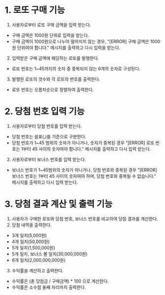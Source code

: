 # 1. 로또 구매 기능
1. 사용자로부터 로또 구매 금액을 입력 받는다.
* 구매 금액은 1000원 단위로 입력을 받는다. 
* 구매 금액이 1000원으로 나누어 떨어지지 않는 경우, "[ERROR] 구매 금액은 1000원 단위여야 합니다." 메시지를 출력하고 다시 입력을 받는다. 
2. 입력받은 구매 금액에 해당하는 로또를 발행한다. 
* 로또 번호는 1~45까지의 숫자 중 중복되지 않는 6개의 숫자로 구성된다. 
3. 발행된 로또의 갯수와 각 로또의 번호를 출력한다. 
* 로또 번호는 오름차순으로 정렬하여 출력한다. 

# 2. 당첨 번호 입력 기능
1. 사용자로부터 당첨 번호를 입력 받는다. 
* 당첨 번호는 쉼표(,)를 기준으로 구분한다. 
* 당첨 번호가 1~45 범위의 숫자가 아니거나, 숫자가 중복된 경우 "[ERROR] 로또 번호는 1부터 45 사이의 숫자여야 합니다." 메시지를 출력하고 다시 입력 받는다.
2. 사용자로부터 보너스 번호를 입력 받는다. 
* 보너스 번호가 1~45범위의 숫자가 아니거나, 당첨 번호와 중복된 경우 "[ERROR] 보너스 번호는 1부터 45 사이의 숫자여야 하며, 당첨 번호와 중복될 수 없습니다." 메시지를 출력하고 다시 입력 받는다. 

# 3. 당첨 결과 계산 및 출력 기능
1. 사용자가 구매한 로또와 당첨 번호, 보너스 번호를 비교하여 당첨 결과를 계산한다. 
2. 당첨 내역을 출력한다. 
* 3개 일치(5,000원)
* 4개 일치(50,000원)
* 5개 일치(1,500,000원)
* 5개 일치, 보너스 볼 일치(30,000,000원)
* 6개 일치(2,000,000,000원)
3. 수익률을 계산하고 출력한다. 
* 수익률은 (총 당첨금 / 구매금액) * 100 으로 계산한다.
* 수익률은 소수점 둘째 자리까지 출력한다.